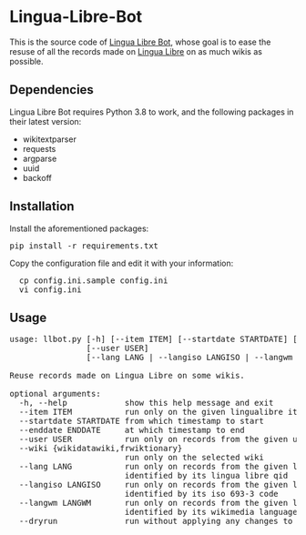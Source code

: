 # Lingua-Libre-Bot
This is the source code of [Lingua Libre Bot](https://meta.wikimedia.org/wiki/User:Lingua_Libre_Bot), whose goal is to ease the resuse of all the records made on [Lingua Libre](https://lingualibre.org) on as much wikis as possible.

## Dependencies
Lingua Libre Bot requires Python 3.8 to work, and the following packages in their latest version:
* wikitextparser
* requests
* argparse
* uuid
* backoff


## Installation
Install the aforementioned packages:
<pre>pip install -r requirements.txt</pre>

Copy the configuration file and edit it with your information:
<pre>
  cp config.ini.sample config.ini
  vi config.ini
</pre>


## Usage
<pre>usage: llbot.py [-h] [--item ITEM] [--startdate STARTDATE] [--enddate ENDDATE]
                [--user USER]
                [--lang LANG | --langiso LANGISO | --langwm LANGWM]

Reuse records made on Lingua Libre on some wikis.

optional arguments:
  -h, --help            show this help message and exit
  --item ITEM           run only on the given lingualibre item
  --startdate STARTDATE from which timestamp to start
  --enddate ENDDATE     at which timestamp to end
  --user USER           run only on records from the given user
  --wiki {wikidatawiki,frwiktionary}
                        run only on the selected wiki
  --lang LANG           run only on records from the given language,
                        identified by its lingua libre qid
  --langiso LANGISO     run only on records from the given language,
                        identified by its iso 693-3 code
  --langwm LANGWM       run only on records from the given language,
                        identified by its wikimedia language code
  --dryrun              run without applying any changes to the wiki
</pre>
